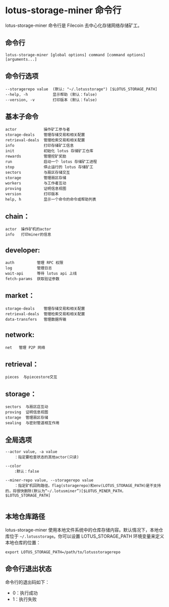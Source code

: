 # lotus-storage-miner 命令行

lotus-storage-miner 命令行是 Filecoin 去中心化存储网络存储矿工。

## 命令行

```
lotus-storage-miner [global options] command [command options] [arguments...]
```

## 命令行选项

```
--storagerepo value  (默认: "~/.lotusstorage") [$LOTUS_STORAGE_PATH]
--help, -h           显示帮助 (默认：false)
--version, -v        打印版本 (默认：false)
```

## 基本子命令

```
actor            操作矿工参与者
storage-deals    管理存储交易和相关配置
retrieval-deals  管理检索交易和相关配置
info             打印存储矿工信息
init             初始化 lotus 存储矿工仓库
rewards          管理挖矿奖励
run              启动一个 lotus 存储矿工进程
stop             停止运行的 lotus 存储矿工
sectors          与扇区存储交互
storage          管理扇区存储
workers          与工作者互动
proving          证明信息视图
version          打印版本
help, h          显示一个命令的命令或帮助列表
```

## chain：

```
actor  操作矿机的actor
info   打印miner的信息
```

## developer:

```
auth          管理 RPC 权限
log           管理日志
wait-api      等待 lotus api 上线
fetch-params  获取验证参数
```

## market：

```
storage-deals    管理存储交易和相关配置
retrieval-deals  管理检索交易和相关配置
data-transfers   管理数据传输
```

## network:

```
net   管理 P2P 网络
```

## retrieval：

```
pieces  与piecestore交互
```

## storage：

```
sectors  与扇区店互动
proving  证明信息视图
storage  管理扇区存储
sealing  与密封管道相互作用
```

## 全局选项

 

```
--actor value, -a value
	：指定要检查状态的其他actor(只读)
	
--color
	:默认：false
	
--miner-repo value, --storagerepo value  
	：指定矿机回购路径。flag(storagerepo)和env(LOTUS_STORAGE_PATH)是不支持的，将很快删除(默认为“~/.lotusminer”)[$LOTUS_MINER_PATH， $LOTUS_STORAGE_PATH]


```



## 本地仓库路径

lotus-storage-miner 使用本地文件系统中的仓库存储内容。默认情况下，本地仓库位于 `~/.lotusstorage`。你可以设置 LOTUS_STORAGE_PATH 环境变量来定义本地仓库的位置：

```
export LOTUS_STORAGE_PATH=/path/to/lotusstoragerepo
```

## 命令行退出状态

命令行的退出码如下：

- 0：执行成功
- 1：执行失败
